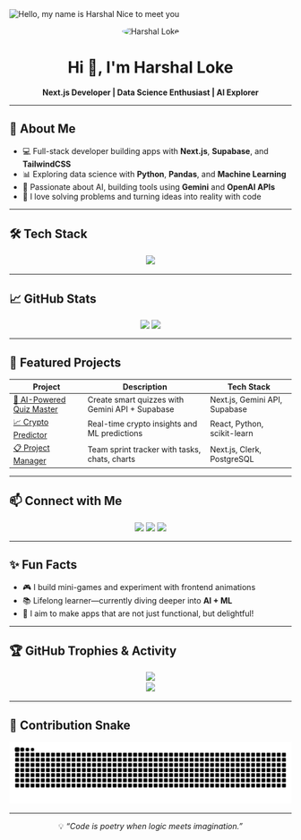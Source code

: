 <!-- Banner Image -->

<img width="1584" height="396" alt="Hello, my name is Harshal  Nice to meet you" src="https://github.com/user-attachments/assets/7125f391-9f1b-4a4e-862b-fd540632e8c6" alt="Harshal Loke Banner" width="100%"/>

<!-- Profile Picture -->
<p align="center">
  <img src="https://avatars.githubusercontent.com/Harshalloke" width="150" alt="Harshal Loke" style="border-radius: 50%" />
</p>

<h1 align="center">Hi 👋, I'm Harshal Loke</h1>
<p align="center">
  <b>Next.js Developer | Data Science Enthusiast | AI Explorer</b>
</p>

---

## 🚀 About Me

- 💻 Full-stack developer building apps with **Next.js**, **Supabase**, and **TailwindCSS**
- 📊 Exploring data science with **Python**, **Pandas**, and **Machine Learning**
- 🤖 Passionate about AI, building tools using **Gemini** and **OpenAI APIs**
- 🧠 I love solving problems and turning ideas into reality with code

---

## 🛠️ Tech Stack

<p align="center">
  <img src="https://skillicons.dev/icons?i=nextjs,react,ts,tailwind,vercel,supabase,firebase,python,pandas,sklearn,matplotlib,git,vscode" />
</p>

---

## 📈 GitHub Stats

<p align="center">
  <img src="https://github-readme-stats.vercel.app/api?username=Harshalloke&show_icons=true&theme=radical" width="47%" />
  <img src="https://github-readme-stats.vercel.app/api/top-langs/?username=Harshalloke&layout=compact&theme=radical" width="47%" />
</p>

---

## 🌟 Featured Projects

| Project | Description | Tech Stack |
|--------|-------------|------------|
| [🔮 AI-Powered Quiz Master](#) | Create smart quizzes with Gemini API + Supabase | Next.js, Gemini API, Supabase |
| [📈 Crypto Predictor](#) | Real-time crypto insights and ML predictions | React, Python, scikit-learn |
| [📋 Project Manager](#) | Team sprint tracker with tasks, chats, charts | Next.js, Clerk, PostgreSQL |

---

## 📫 Connect with Me

<p align="center">
  <a href="https://linkedin.com/in/your-linkedin"><img src="https://img.shields.io/badge/LinkedIn-blue?style=for-the-badge&logo=linkedin" /></a>
  <a href="mailto:your.email@example.com"><img src="https://img.shields.io/badge/Gmail-red?style=for-the-badge&logo=gmail" /></a>
  <a href="https://yourportfolio.com"><img src="https://img.shields.io/badge/Portfolio-000?style=for-the-badge&logo=vercel" /></a>
</p>

---

## ✨ Fun Facts

- 🎮 I build mini-games and experiment with frontend animations
- 📚 Lifelong learner—currently diving deeper into **AI + ML**
- 🎯 I aim to make apps that are not just functional, but delightful!

---

## 🏆 GitHub Trophies & Activity

<p align="center">
  <img src="https://github-profile-trophy.vercel.app/?username=Harshalloke&theme=radical&margin-w=10" />
  <br />
  <img src="https://github-readme-activity-graph.vercel.app/graph?username=Harshalloke&theme=react-dark" />
</p>

---

## 🐍 Contribution Snake

<p align="center">
  <img src="https://github.com/Harshalloke/Harshalloke/blob/output/github-contribution-grid-snake.svg" alt="Snake animation" />
</p>

---

<p align="center">
  💡 <i>“Code is poetry when logic meets imagination.”</i>
</p>
